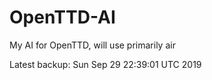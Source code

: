 # OpenTTD-AI
My AI for OpenTTD, will use primarily air

Latest backup: Sun Sep 29 22:39:01 UTC 2019
